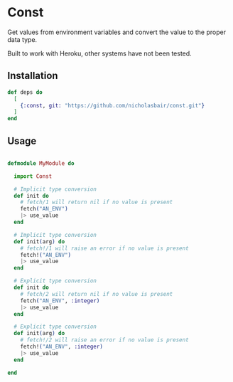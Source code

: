 # Const

Get values from environment variables and convert the value to the proper data type.

Built to work with Heroku, other systems have not been tested.

## Installation

```elixir
def deps do
  [
    {:const, git: "https://github.com/nicholasbair/const.git"}
  ]
end
```

## Usage

```elixir

defmodule MyModule do

  import Const

  # Implicit type conversion
  def init do
    # fetch/1 will return nil if no value is present
    fetch("AN_ENV")
    |> use_value
  end

  # Implicit type conversion
  def init(arg) do
    # fetch!/1 will raise an error if no value is present
    fetch!("AN_ENV")
    |> use_value
  end

  # Explicit type conversion
  def init do
    # fetch/2 will return nil if no value is present
    fetch("AN_ENV", :integer)
    |> use_value
  end

  # Explicit type conversion
  def init(arg) do
    # fetch!/2 will raise an error if no value is present
    fetch!("AN_ENV", :integer)
    |> use_value
  end

end

```
